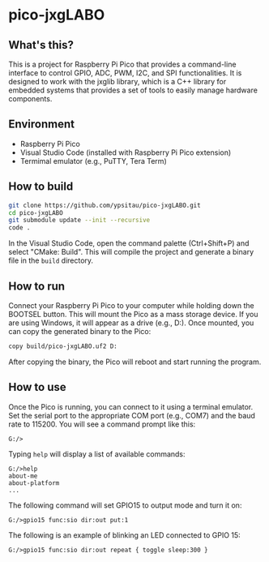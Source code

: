 # pico-jxgLABO

## What's this?

This is a project for Raspberry Pi Pico that provides a command-line interface to control GPIO, ADC, PWM, I2C, and SPI functionalities. It is designed to work with the jxglib library, which is a C++ library for embedded systems that provides a set of tools to easily manage hardware components.

## Environment

- Raspberry Pi Pico
- Visual Studio Code (installed with Raspberry Pi Pico extension)
- Termimal emulator (e.g., PuTTY, Tera Term)

## How to build

```bash
git clone https://github.com/ypsitau/pico-jxgLABO.git
cd pico-jxgLABO
git submodule update --init --recursive
code .
```

In the Visual Studio Code, open the command palette (Ctrl+Shift+P) and select "CMake: Build". This will compile the project and generate a binary file in the `build` directory.

## How to run

Connect your Raspberry Pi Pico to your computer while holding down the BOOTSEL button. This will mount the Pico as a mass storage device. If you are using Windows, it will appear as a drive (e.g., D:). Once mounted, you can copy the generated binary to the Pico:

```bash
copy build/pico-jxgLABO.uf2 D:
```

After copying the binary, the Pico will reboot and start running the program.

## How to use

Once the Pico is running, you can connect to it using a terminal emulator. Set the serial port to the appropriate COM port (e.g., COM7) and the baud rate to 115200. You will see a command prompt like this:

```text
G:/>
```

Typing `help` will display a list of available commands:

```text
G:/>help
about-me
about-platform
...
```

The following command will set GPIO15 to output mode and turn it on:

```text
G:/>gpio15 func:sio dir:out put:1
```

The following is an example of blinking an LED connected to GPIO 15:

```text
G:/>gpio15 func:sio dir:out repeat { toggle sleep:300 }
```

